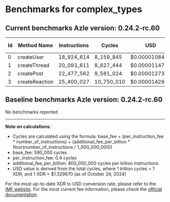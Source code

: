 # Benchmarks for complex_types

## Current benchmarks Azle version: 0.24.2-rc.60

| Id  | Method Name    | Instructions | Cycles     | USD           | USD/Million Calls |
| --- | -------------- | ------------ | ---------- | ------------- | ----------------- |
| 0   | createUser     | 18_924_614   | 8_159_845  | $0.0000108499 | $10.84            |
| 1   | createThread   | 20_093_611   | 8_627_444  | $0.0000114717 | $11.47            |
| 2   | createPost     | 22_477_562   | 9_581_024  | $0.0000127396 | $12.73            |
| 3   | createReaction | 25_400_027   | 10_750_010 | $0.0000142940 | $14.29            |

## Baseline benchmarks Azle version: 0.24.2-rc.60

No benchmarks reported

---

**Note on calculations:**

-   Cycles are calculated using the formula: base_fee + (per_instruction_fee \* number_of_instructions) + (additional_fee_per_billion \* floor(number_of_instructions / 1_000_000_000))
-   base_fee: 590_000 cycles
-   per_instruction_fee: 0.4 cycles
-   additional_fee_per_billion: 400_000_000 cycles per billion instructions
-   USD value is derived from the total cycles, where 1 trillion cycles = 1 XDR, and 1 XDR = $1.329670 (as of October 24, 2024)

For the most up-to-date XDR to USD conversion rate, please refer to the [IMF website](https://www.imf.org/external/np/fin/data/rms_sdrv.aspx).
For the most current fee information, please check the [official documentation](https://internetcomputer.org/docs/current/developer-docs/gas-cost#execution).
